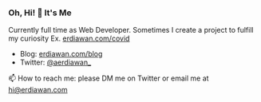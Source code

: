 ### Oh, Hi! 👋 It's Me

Currently full time as Web Developer. Sometimes I create a project to fulfill my curiosity Ex. [erdiawan.com/covid](https://erdiawan.com/covid)

- Blog: [erdiawan.com/blog](https://erdiawan.com/blog)
- Twitter: [@aerdiawan_](https://www.twitter.com/aerdiawan_)

📫 How to reach me: please DM me on Twitter or email me at [hi@erdiawan.com](mailto:hi@erdiawan.com)
<!--
**erdie/erdie** is a ✨ _special_ ✨ repository because its `README.md` (this file) appears on your GitHub profile.

Here are some ideas to get you started:

- 🔭 I’m currently working on ...
- 🌱 I’m currently learning ...
- 👯 I’m looking to collaborate on ...
- 🤔 I’m looking for help with ...
- 💬 Ask me about ...
- 📫 How to reach me: ...
- 😄 Pronouns: ...
- ⚡ Fun fact: ...
-->
